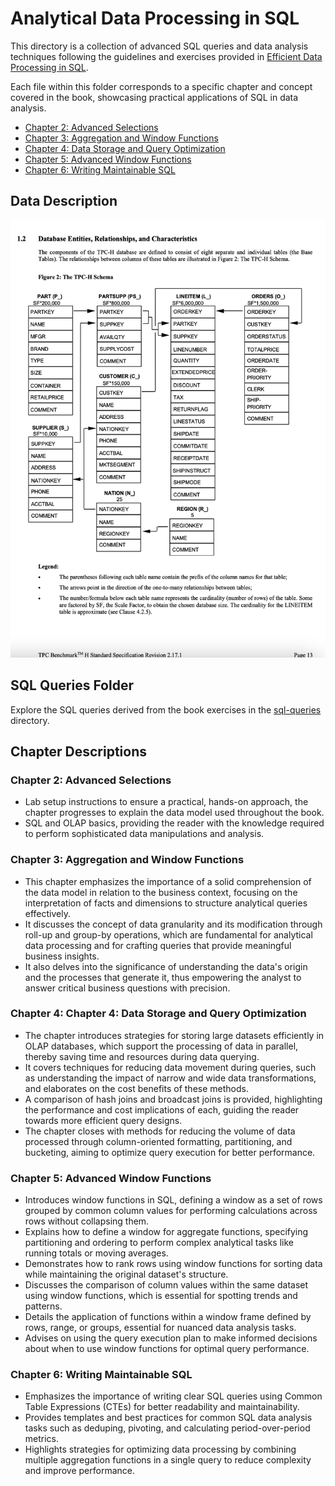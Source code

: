 # Analytical Data Processing in SQL

<p>
This directory is a collection of advanced SQL queries and data analysis techniques following the guidelines and exercises provided in
  <a href="https://josephmachado.gumroad.com/l/analyticalsql">Efficient Data Processing in SQL</a>.
</p>
Each file within this folder corresponds to a specific chapter and concept covered in the book, showcasing practical applications of SQL in data analysis.

<ul>
  <li><a href="#chapter-2-advanced-selections">Chapter 2: Advanced Selections</a></li>
  <li><a href="#chapter-3-aggregation-and-window-functions">Chapter 3: Aggregation and Window Functions</a></li>
  <li><a href="#chapter-4-data-storage-and-query-optimization">Chapter 4: Data Storage and Query Optimization</a></li>
  <li><a href="#chapter-5-advanced-window-functions">Chapter 5: Advanced Window Functions</a></li>
  <li><a href="#chapter-6-writing-maintainable-sql">Chapter 6: Writing Maintainable SQL</a></li>
</ul>

## Data Description

<p align="center">
  <img src="../visuals/tpch_erd.png" alt="TPC-H ERD" width="600" height="700"/>
</p>

## SQL Queries Folder

Explore the SQL queries derived from the book exercises in the [sql-queries](./sql-queries) directory.

## Chapter Descriptions

### Chapter 2: Advanced Selections

- Lab setup instructions to ensure a practical, hands-on approach, the chapter progresses to explain the data model used throughout the book. 
- SQL and OLAP basics, providing the reader with the knowledge required to perform sophisticated data manipulations and analysis.

### Chapter 3: Aggregation and Window Functions

- This chapter emphasizes the importance of a solid comprehension of the data model in relation to the business context, focusing on the interpretation of facts and dimensions to structure analytical queries effectively.
- It discusses the concept of data granularity and its modification through roll-up and group-by operations, which are fundamental for analytical data processing and for crafting queries that provide meaningful business insights.
- It also delves into the significance of understanding the data's origin and the processes that generate it, thus empowering the analyst to answer critical business questions with precision.

### Chapter 4: Chapter 4: Data Storage and Query Optimization

- The chapter introduces strategies for storing large datasets efficiently in OLAP databases, which support the processing of data in parallel, thereby saving time and resources during data querying.
- It covers techniques for reducing data movement during queries, such as understanding the impact of narrow and wide data transformations, and elaborates on the cost benefits of these methods.
- A comparison of hash joins and broadcast joins is provided, highlighting the performance and cost implications of each, guiding the reader towards more efficient query designs.
- The chapter closes with methods for reducing the volume of data processed through column-oriented formatting, partitioning, and bucketing, aiming to optimize query execution for better performance.

### Chapter 5: Advanced Window Functions

- Introduces window functions in SQL, defining a window as a set of rows grouped by common column values for performing calculations across rows without collapsing them.
- Explains how to define a window for aggregate functions, specifying partitioning and ordering to perform complex analytical tasks like running totals or moving averages.
- Demonstrates how to rank rows using window functions for sorting data while maintaining the original dataset's structure.
- Discusses the comparison of column values within the same dataset using window functions, which is essential for spotting trends and patterns.
- Details the application of functions within a window frame defined by rows, range, or groups, essential for nuanced data analysis tasks.
- Advises on using the query execution plan to make informed decisions about when to use window functions for optimal query performance.

### Chapter 6: Writing Maintainable SQL

- Emphasizes the importance of writing clear SQL queries using Common Table Expressions (CTEs) for better readability and maintainability.
- Provides templates and best practices for common SQL data analysis tasks such as deduping, pivoting, and calculating period-over-period metrics.
- Highlights strategies for optimizing data processing by combining multiple aggregation functions in a single query to reduce complexity and improve performance.